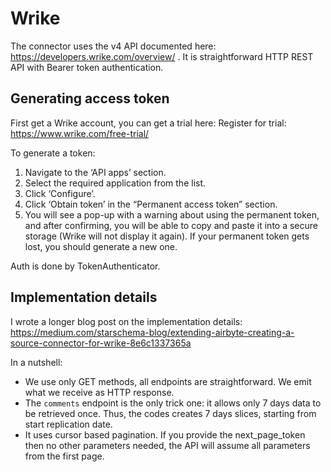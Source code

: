 # Wrike

The connector uses the v4 API documented here: https://developers.wrike.com/overview/ . It is
straightforward HTTP REST API with Bearer token authentication. 

## Generating access token

First get a Wrike account, you can get a trial here: Register for trial: https://www.wrike.com/free-trial/

To generate a token:

1. Navigate to the ‘API apps’ section.
2. Select the required application from the list.
3. Click ‘Configure’.
4. Click ‘Obtain token’ in the “Permanent access token” section.
5. You will see a pop-up with a warning about using the permanent token, and after confirming, you will be able to copy and paste it into a secure storage (Wrike will not display it again). If your permanent token gets lost, you should generate a new one.

Auth is done by TokenAuthenticator. 

## Implementation details

I wrote a longer blog post on the implementation details: https://medium.com/starschema-blog/extending-airbyte-creating-a-source-connector-for-wrike-8e6c1337365a

In a nutshell:
 * We use only GET methods, all endpoints are straightforward. We emit what we receive as HTTP response.
 * The `comments` endpoint is the only trick one: it allows only 7 days data to be retrieved once. Thus, the codes creates 7 days slices, starting from start replication date.
 * It uses cursor based pagination. If you provide the next_page_token then no other parameters needed, the API will assume all parameters from the first page.

